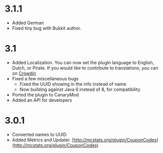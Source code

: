 3.1.1
=
* Added German
* Fixed tiny bug with Bukkit author.

3.1
=
* Added Localization. You can now set the plugin language to English, Dutch, or Pirate. If you would like to contribute to translations, you can on [Crowdin](https://crowdin.com/project/couponcodes)
* Fixed a few miscellaneous bugs
	* Fixed the UUID showing in the info instead of name
	* Now building against Java 6 instead of 8, for compatibility
* Ported the plugin to CanaryMod
* Added an API for developers

3.0.1
=
* Converted names to UUID
* Added Metrics and Updater. [http://mcstats.org/plugin/CouponCodes](http://mcstats.org/plugin/CouponCodes)
